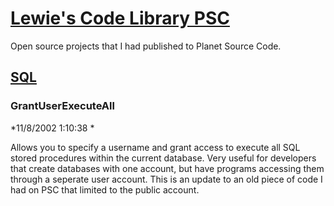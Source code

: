 # [Lewie's Code Library PSC](../../README.md)

Open source projects that I had published to Planet Source Code.

## [SQL](../README.md)

### GrantUserExecuteAll

*11/8/2002 1:10:38 *

Allows you to specify a username and grant access to execute all SQL stored procedures within the current database. Very useful for developers that create databases with one account, but have programs accessing them through a seperate user account. This is an update to an old piece of code I had on PSC that limited to the public account.


